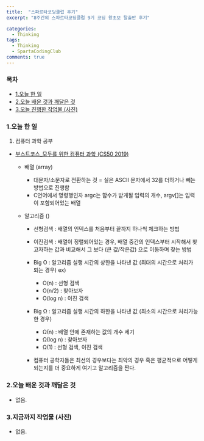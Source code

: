 ```yaml
---
title:  "스파르타코딩클럽 후기"
excerpt: "8주간의 스파르타코딩클럽 9기 코딩 왕초보 탈출반 후기"

categories:
  - Thinking
tags:
  - Thinking
  - SpartaCodingClub
comments: true
---
```



<h3>목차</h3>

- [1.오늘 한 일](#1오늘-한-일)
- [2.오늘 배운 것과 깨달은 것](#2오늘-배운-것과-깨달은-것)
- [3.오늘 진행한 작업물 (사진)](#3오늘-진행한-작업물-사진)
  

### 1.오늘 한 일
    
1. 컴퓨터 과학 공부
  - [부스트코스_모두를 위한 컴퓨터 과학 (CS50 2019)](https://www.edwith.org/boostcourse-cs-050/joinLectures/41307)
    - 배열 (array)
        - 대문자/소문자로 전환하는 것 = 실은 ASCII 문자에서 32를 더하거나 빼는 방법으로 진행함
        - C언어에서 명령행인자 argc는 함수가 받게될 입력의 개수, argv[]는 입력이 포함되어있는 배열
             
    - 알고리즘 ()
        - 선형검색 : 배열의 인덱스를 처음부터 끝까지 하나씩 체크하는 방법
        - 이진검색 : 배열이 정렬되어있는 경우, 배열 중간의 인덱스부터 시작해서 찾고자하는 값과 비교해서 그 보다 (큰 값/작은값) 으로 이동하며 찾는 방법
        - Big O : 알고리즘 실행 시간의 상한을 나타낸 값 (최대의 시간으로 처리가 되는 경우) 
        ex) 
            - O(n) : 선형 검색
            - O(n/2) : 찾아보자
            - O(log n) : 이진 검색
        - Big Ω : 알고리즘 실행 시간의 하한을 나타낸 값 (최소의 시간으로 처리가능한 경우)
            - Ω(n) : 배열 안에 존재하는 값의 개수 세기
            - Ω(log n) : 찾아보자
            - Ω(1) : 선형 검색, 이진 검색
        
        - 컴퓨터 공학자들은 최선의 경우보다는 최악의 경우 혹은 평균적으로 어떻게 되는지를 더 중요하게 여기고 알고리즘을 짠다.
   

### 2.오늘 배운 것과 깨달은 것

- 없음. 


### 3.지금까지 작업물 (사진)

- 없음.
